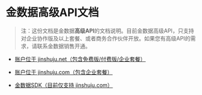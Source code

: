 # 金数据高级API文档

> 注：这份文档是金数据**高级API**的文档说明。目前金数据高级API，只支持对企业协作版及以上套餐、或者商务合作伙伴开放。如果您有高级API的需求，请联系金数据销售开通。

* [账户位于 jinshuju.net（包含免费版/付费版/企业套餐）](https://github.com/jinshuju/jinshuju-api-docs/blob/master/personal-api.md)

* [账户位于 jinshuju.com（包含企业套餐）](https://github.com/jinshuju/jinshuju-api-docs/blob/master/enterprise-api.md)

* [金数据SDK（目前仅支持 jinshuju.com）](https://github.com/jinshuju/jinshuju-api-docs/blob/master/enterprise-sdk.md)
